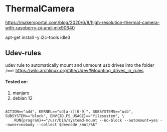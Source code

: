 # ThermalCamera

https://makersportal.com/blog/2020/6/8/high-resolution-thermal-camera-with-raspberry-pi-and-mlx90640

apt-get install -y i2c-tools idle3




## Udev-rules

udev rule to automatically mount and unmount usb drives into the folder `/mnt`
https://wiki.archlinux.org/title/Udev#Mounting_drives_in_rules

#### Tested on:
1. manjaro
2. debian 12



```rules

ACTION=="add", KERNEL=="sd[a-z][0-9]", SUBSYSTEMS=="usb", SUBSYSTEM=="block", ENV{ID_FS_USAGE}=="filesystem", \
    RUN{program}+="/usr/bin/systemd-mount --no-block --automount=yes --owner=nobody --collect $devnode /mnt/%k"










```
